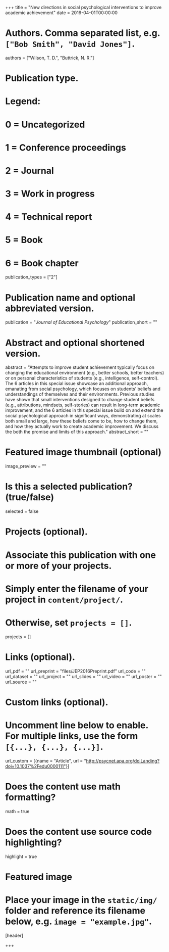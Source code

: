 +++
title = "New directions in social psychological interventions to improve academic achievement"
date = 2016-04-01T00:00:00

# Authors. Comma separated list, e.g. `["Bob Smith", "David Jones"]`.
authors = ["Wilson, T. D.", "Buttrick, N. R."]

# Publication type.
# Legend:
# 0 = Uncategorized
# 1 = Conference proceedings
# 2 = Journal
# 3 = Work in progress
# 4 = Technical report
# 5 = Book
# 6 = Book chapter
publication_types = ["2"]

# Publication name and optional abbreviated version.
publication = "*Journal of Educational Psychology*"
publication_short = ""

# Abstract and optional shortened version.
abstract = "Attempts to improve student achievement typically focus on changing the educational environment (e.g., better schools, better teachers) or on personal characteristics of students (e.g., intelligence, self-control). The 6 articles in this special issue showcase an additional approach, emanating from social psychology, which focuses on students’ beliefs and understandings of themselves and their environments. Previous studies have shown that small interventions designed to change student beliefs (e.g., attributions, mindsets, self-stories) can result in long-term academic improvement, and the 6 articles in this special issue build on and extend the social psychological approach in significant ways, demonstrating at scales both small and large, how these beliefs come to be, how to change them, and how they actually work to create academic improvement. We discuss the both the promise and limits of this approach."
abstract_short = ""

# Featured image thumbnail (optional)
image_preview = ""

# Is this a selected publication? (true/false)
selected = false

# Projects (optional).
#   Associate this publication with one or more of your projects.
#   Simply enter the filename of your project in `content/project/`.
#   Otherwise, set `projects = []`.
projects = []

# Links (optional).
url_pdf = ""
url_preprint = "files/JEP2016Preprint.pdf"
url_code = ""
url_dataset = ""
url_project = ""
url_slides = ""
url_video = ""
url_poster = ""
url_source = ""

# Custom links (optional).
#   Uncomment line below to enable. For multiple links, use the form `[{...}, {...}, {...}]`.
url_custom = [{name = "Article", url = "http://psycnet.apa.org/doiLanding?doi=10.1037%2Fedu0000111"}]

# Does the content use math formatting?
math = true

# Does the content use source code highlighting?
highlight = true

# Featured image
# Place your image in the `static/img/` folder and reference its filename below, e.g. `image = "example.jpg"`.
[header]

+++

